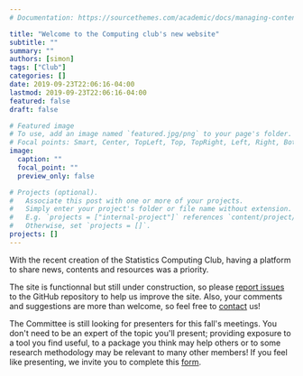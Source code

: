 ```yaml
---
# Documentation: https://sourcethemes.com/academic/docs/managing-content/

title: "Welcome to the Computing club's new website"
subtitle: ""
summary: ""
authors: [simon]
tags: ["Club"]
categories: []
date: 2019-09-23T22:06:16-04:00
lastmod: 2019-09-23T22:06:16-04:00
featured: false
draft: false

# Featured image
# To use, add an image named `featured.jpg/png` to your page's folder.
# Focal points: Smart, Center, TopLeft, Top, TopRight, Left, Right, BottomLeft, Bottom, BottomRight.
image:
  caption: ""
  focal_point: ""
  preview_only: false

# Projects (optional).
#   Associate this post with one or more of your projects.
#   Simply enter your project's folder or file name without extension.
#   E.g. `projects = ["internal-project"]` references `content/project/deep-learning/index.md`.
#   Otherwise, set `projects = []`.
projects: []
---
```


With the recent creation of the Statistics Computing Club, having a platform to share news, contents and resources was a priority. 

The site is functionnal but still under construction, so please [report issues](https://github.com/UMichStatistics/ComputingClub/issues) to the GitHub repository to help us improve the site. Also, your comments and suggestions are more than welcome, so feel free to [contact](#contact) us!

The Committee is still looking for presenters for this fall's meetings. You don't need to be an expert of the topic you'll present; providing exposure to a tool you find useful, to a package you think may help others or to some research methodology may be relevant to many other members! If you feel like presenting, we invite you to complete this [form](https://forms.gle/XMtKfjhJTuaaHdLU7).
